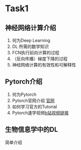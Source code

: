 # Task1

## 神经网络计算介绍  
1. 何为Deep Learning
2. DL 所需的数学知识
3. FCN执行前向计算的过程
4. （反向传播）梯度下降的过程
5. 神经网络计算的有效性和可解释性

## Pytorch介绍
1. 何为Pytorch
2. Pytorch官网介绍 [官网](pytorch.org)
3. 如何学习官方的Tutorial
4. Pytorch速学视频[b站视频链接](https://www.bilibili.com/video/BV1CT411q7Sw)

## 生物信息学中的DL  
简单介绍
